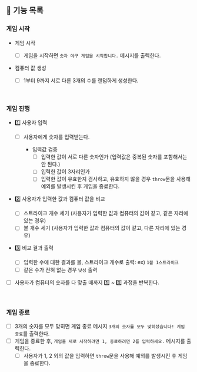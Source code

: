 ## 📄 기능 목록

### 게임 시작

- 게임 시작

  - [ ] 게임을 시작하면 `숫자 야구 게임을 시작합니다.` 메시지를 출력한다.

- 컴퓨터 값 생성
  - [ ] 1부터 9까지 서로 다른 3개의 수를 랜덤하게 생성한다.

<br />

### 게임 진행

- 1️⃣ 사용자 입력

  - [ ] 사용자에게 숫자를 입력받는다.

    - 입력값 검증
      - [ ] 입력한 값이 서로 다른 숫자인가 (입력값은 중복된 숫자를 포함해서는 안 된다.)
      - [ ] 입력한 값이 3자리인가
      - [ ] 입력한 값이 유효한지 검사하고, 유효하지 않을 경우 `throw`문을 사용해 예외를 발생시킨 후 게임을 종료한다.

- 2️⃣ 사용자가 입력한 값과 컴퓨터 값을 비교

  - [ ] 스트라이크 개수 세기 (사용자가 입력한 값과 컴퓨터의 값이 같고, 같은 자리에 있는 경우)
  - [ ] 볼 개수 세기 (사용자가 입력한 값과 컴퓨터의 값이 같고, 다른 자리에 있는 경우)

- 3️⃣ 비교 결과 출력
  - [ ] 입력한 수에 대한 결과를 볼, 스트라이크 개수로 출력: ex) `1볼 1스트라이크`
  - [ ] 같은 수가 전혀 없는 경우 `낫싱` 출력
- [ ] 사용자가 컴퓨터의 숫자를 다 맞출 때까지 1️⃣ ~ 3️⃣ 과정을 반복한다.

<br />

### 게임 종료

- [ ] 3개의 숫자를 모두 맞히면 게임 종료 메시지 `3개의 숫자를 모두 맞히셨습니다! 게임 종료`를 출력한다.
- [ ] 게임을 종료한 후, `게임을 새로 시작하려면 1, 종료하려면 2를 입력하세요.` 메시지를 출력한다.
  - [ ] 사용자가 1, 2 외의 값을 입력하면 `throw`문을 사용해 예외를 발생시킨 후 게임을 종료한다.

